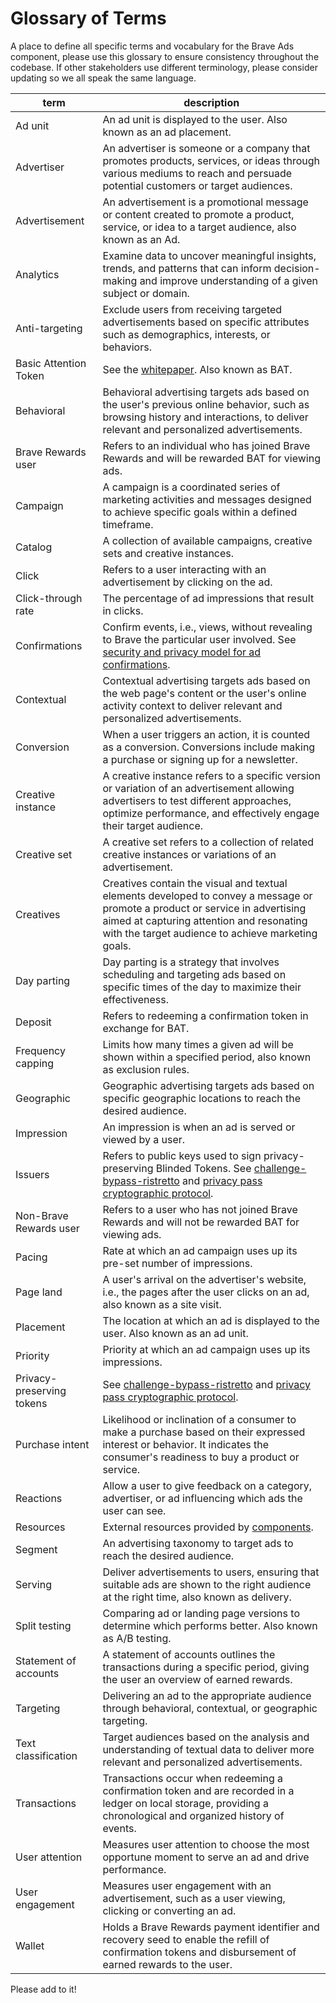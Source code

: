 # Glossary of Terms

A place to define all specific terms and vocabulary for the Brave Ads component, please use this glossary to ensure consistency throughout the codebase. If other stakeholders use different terminology, please consider updating so we all speak the same language.

| term  | description  |
|---|---|
| Ad unit  | An ad unit is displayed to the user. Also known as an ad placement.  |
| Advertiser  | An advertiser is someone or a company that promotes products, services, or ideas through various mediums to reach and persuade potential customers or target audiences.  |
| Advertisement  | An advertisement is a promotional message or content created to promote a product, service, or idea to a target audience, also known as an Ad.  |
| Analytics  | Examine data to uncover meaningful insights, trends, and patterns that can inform decision-making and improve understanding of a given subject or domain.  |
| Anti-targeting  | Exclude users from receiving targeted advertisements based on specific attributes such as demographics, interests, or behaviors.  |
| Basic Attention Token  | See the [whitepaper](https://basicattentiontoken.org/static-assets/documents/BasicAttentionTokenWhitePaper-4.pdf). Also known as BAT.  |
| Behavioral  | Behavioral advertising targets ads based on the user's previous online behavior, such as browsing history and interactions, to deliver relevant and personalized advertisements.  |
| Brave Rewards user  | Refers to an individual who has joined Brave Rewards and will be rewarded BAT for viewing ads.  |
| Campaign  | A campaign is a coordinated series of marketing activities and messages designed to achieve specific goals within a defined timeframe.  |
| Catalog  | A collection of available campaigns, creative sets and creative instances.  |
| Click  | Refers to a user interacting with an advertisement by clicking on the ad.  |
| Click-through rate  | The percentage of ad impressions that result in clicks.  |
| Confirmations  | Confirm events, i.e., views, without revealing to Brave the particular user involved. See [security and privacy model for ad confirmations](https://github.com/brave/brave-browser/wiki/Security-and-privacy-model-for-ad-confirmations).  |
| Contextual  | Contextual advertising targets ads based on the web page's content or the user's online activity context to deliver relevant and personalized advertisements.  |
| Conversion  | When a user triggers an action, it is counted as a conversion. Conversions include making a purchase or signing up for a newsletter.  |
| Creative instance  | A creative instance refers to a specific version or variation of an advertisement allowing advertisers to test different approaches, optimize performance, and effectively engage their target audience.  |
| Creative set  | A creative set refers to a collection of related creative instances or variations of an advertisement.  |
| Creatives  | Creatives contain the visual and textual elements developed to convey a message or promote a product or service in advertising aimed at capturing attention and resonating with the target audience to achieve marketing goals.  |
| Day parting  | Day parting is a strategy that involves scheduling and targeting ads based on specific times of the day to maximize their effectiveness.  |
| Deposit  | Refers to redeeming a confirmation token in exchange for BAT.  |
| Frequency capping  | Limits how many times a given ad will be shown within a specified period, also known as exclusion rules.  |
| Geographic  | Geographic advertising targets ads based on specific geographic locations to reach the desired audience.  |
| Impression  | An impression is when an ad is served or viewed by a user.  |
| Issuers  | Refers to public keys used to sign privacy-preserving Blinded Tokens. See [challenge-bypass-ristretto](https://github.com/brave-intl/challenge-bypass-ristretto) and [privacy pass cryptographic protocol](https://www.petsymposium.org/2018/files/papers/issue3/popets-2018-0026.pdf).  |
| Non-Brave Rewards user  | Refers to a user who has not joined Brave Rewards and will not be rewarded BAT for viewing ads.  |
| Pacing  | Rate at which an ad campaign uses up its pre-set number of impressions.  |
| Page land  | A user's arrival on the advertiser's website, i.e., the pages after the user clicks on an ad, also known as a site visit.  |
| Placement  | The location at which an ad is displayed to the user. Also known as an ad unit.  |
| Priority  | Priority at which an ad campaign uses up its impressions.  |
| Privacy-preserving tokens  | See [challenge-bypass-ristretto](https://github.com/brave-intl/challenge-bypass-ristretto) and [privacy pass cryptographic protocol](https://www.petsymposium.org/2018/files/papers/issue3/popets-2018-0026.pdf).  |
| Purchase intent  | Likelihood or inclination of a consumer to make a purchase based on their expressed interest or behavior. It indicates the consumer's readiness to buy a product or service.  |
| Reactions  | Allow a user to give feedback on a category, advertiser, or ad influencing which ads the user can see.  |
| Resources  | External resources provided by [components](brave://components).  |
| Segment  | An advertising taxonomy to target ads to reach the desired audience.  |
| Serving  | Deliver advertisements to users, ensuring that suitable ads are shown to the right audience at the right time, also known as delivery.  |
| Split testing  | Comparing ad or landing page versions to determine which performs better. Also known as A/B testing.  |
| Statement of accounts  | A statement of accounts outlines the transactions during a specific period, giving the user an overview of earned rewards.  |
| Targeting  | Delivering an ad to the appropriate audience through behavioral, contextual, or geographic targeting.  |
| Text classification  | Target audiences based on the analysis and understanding of textual data to deliver more relevant and personalized advertisements.  |
| Transactions  | Transactions occur when redeeming a confirmation token and are recorded in a ledger on local storage, providing a chronological and organized history of events.  |
| User attention  | Measures user attention to choose the most opportune moment to serve an ad and drive performance.  |
| User engagement  | Measures user engagement with an advertisement, such as a user viewing, clicking or converting an ad.  |
| Wallet  | Holds a Brave Rewards payment identifier and recovery seed to enable the refill of confirmation tokens and disbursement of earned rewards to the user.  |

Please add to it!
